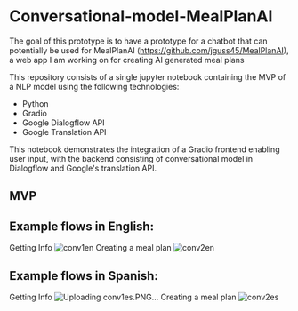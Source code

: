 # Conversational-model-MealPlanAI
The goal of this prototype is to have a prototype for a chatbot that can potentially be used for MealPlanAI (https://github.com/jguss45/MealPlanAI), a web app I am working on for creating AI generated meal plans

This repository consists of a single jupyter notebook containing the MVP of a NLP model using the following technologies:
* Python
* Gradio
* Google Dialogflow API
* Google Translation API

This notebook demonstrates the integration of a Gradio frontend enabling user input, with the backend consisting of conversational model in Dialogflow and Google's translation API. 

## MVP

## Example flows in English:
Getting Info
![conv1en](https://github.com/jguss45/Conversational-model-MealPlanAI/assets/44825277/348ccbfe-4dae-4d3c-8b57-05e973dda2fd)
Creating a meal plan
![conv2en](https://github.com/jguss45/Conversational-model-MealPlanAI/assets/44825277/8c389dd3-d92a-40c2-a53b-59ef1d700664)

## Example flows in Spanish:
Getting Info
![Uploading conv1es.PNG…]()
Creating a meal plan
![conv2es](https://github.com/jguss45/Conversational-model-MealPlanAI/assets/44825277/f596b4fb-0eba-4471-b3ae-7ce626342a49)
